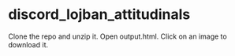 # discord_lojban_attitudinals

Clone the repo and unzip it.
Open output.html.
Click on an image to download it. 
